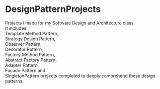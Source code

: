 # DesignPatternProjects
 Projects i made for my Software Design and Architecture class.
 <br>It includes: 
 <br>Template Method Pattern,
 <br>Strategy Design Pattern,
 <br>Observer Pattern,
 <br>Decorator Pattern,
 <br>Factory Method Pattern,
 <br>Abstract Factory Pattern,
 <br>Adapter Pattern,
 <br>Facade Pattern and
 <br>SingletonPattern projects completed to deeply comprehend these design patterns.
